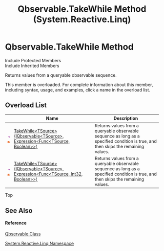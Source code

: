 ﻿---
title: Qbservable.TakeWhile Method  (System.Reactive.Linq)
TOCTitle: TakeWhile Method
ms:assetid: Overload:System.Reactive.Linq.Qbservable.TakeWhile
ms:mtpsurl: https://msdn.microsoft.com/en-us/library/system.reactive.linq.qbservable.takewhile(v=VS.103)
ms:contentKeyID: 36068660
ms.date: 06/28/2011
mtps_version: v=VS.103
f1_keywords:
- System.Reactive.Linq.Qbservable.TakeWhile
- System.Reactive.Linq.Qbservable.TakeWhile``1
dev_langs:
- CSharp
- JScript
- VB
- FSharp
---

# Qbservable.TakeWhile Method

Include Protected Members  
Include Inherited Members  

Returns values from a queryable observable sequence.

This member is overloaded. For complete information about this member, including syntax, usage, and examples, click a name in the overload list.

## Overload List

<table>
<thead>
<tr class="header">
<th> </th>
<th>Name</th>
<th>Description</th>
</tr>
</thead>
<tbody>
<tr class="odd">
<td><img src="images\Hh303103.pubmethod(en-us,VS.103).gif" title="Public method" alt="Public method" /><img src="images\Hh244319.static(en-us,VS.103).gif" title="Static member" alt="Static member" /></td>
<td><a href="https://msdn.microsoft.com/en-us/library/m:system.reactive.linq.qbservable.takewhile%60%601(system.reactive.linq.iqbservable%7b%60%600%7d%2csystem.linq.expressions.expression%7bsystem.func%7b%60%600%2csystem.boolean%7d%7d)(v=VS.103)">TakeWhile&lt;TSource&gt;(IQbservable&lt;TSource&gt;, Expression&lt;Func&lt;TSource, Boolean&gt;&gt;)</a></td>
<td>Returns values from a queryable observable sequence as long as a specified condition is true, and then skips the remaining values.</td>
</tr>
<tr class="even">
<td><img src="images\Hh303103.pubmethod(en-us,VS.103).gif" title="Public method" alt="Public method" /><img src="images\Hh244319.static(en-us,VS.103).gif" title="Static member" alt="Static member" /></td>
<td><a href="https://msdn.microsoft.com/en-us/library/m:system.reactive.linq.qbservable.takewhile%60%601(system.reactive.linq.iqbservable%7b%60%600%7d%2csystem.linq.expressions.expression%7bsystem.func%7b%60%600%2csystem.int32%2csystem.boolean%7d%7d)(v=VS.103)">TakeWhile&lt;TSource&gt;(IQbservable&lt;TSource&gt;, Expression&lt;Func&lt;TSource, Int32, Boolean&gt;&gt;)</a></td>
<td>Returns values from a queryable observable sequence as long as a specified condition is true, and then skips the remaining values.</td>
</tr>
</tbody>
</table>

Top

## See Also

#### Reference

[Qbservable Class](hh211693\(v=vs.103\).md)

[System.Reactive.Linq Namespace](hh211929\(v=vs.103\).md)

